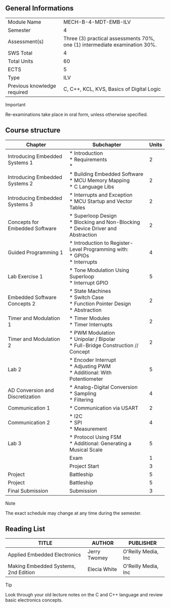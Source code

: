 
## General Informations
|                             |                                                                            |
|-----------------------------|----------------------------------------------------------------------------|
| Module Name                 | MECH-B-4-MDT-EMB-ILV                                                       |
| Semester                    | 4                                                                          |
| Assessment(s)               | Three (3) practical assessments 70%, one (1) intermediate examination 30%. |
| SWS Total                   | 4                                                                          |
| Total Units                 | 60                                                                         |
| ECTS                        | 5                                                                          |
| Type                        | ILV                                                                        |
| Previous knowledge required | C, C++, KCL, KVS, Basics of Digital Logic                                  |

> [!IMPORTANT]
> Re-examinations take place in oral form, unless otherwise specified.


## Course structure
| Chapter                          | Subchapter                                                                           | Units |
|----------------------------------|--------------------------------------------------------------------------------------|-------|
| Introducing Embedded Systems 1   | * Introduction <br>* Requirements <br>*                                              | 2     |
| Introducing Embedded Systems 2   | * Building Embedded Software<br>* MCU Memory Mapping <br>* C Language Libs           | 2     |
| Introducing Embedded Systems 3   | * Interrupts and Exception <br>* MCU Startup and Vector Tables                       | 2     |
| Concepts for Embedded Software   | * Superloop Design<br>* Blocking and Non-Blocking<br>* Device Driver and Abstraction | 2     |
| Guided Programming 1             | * Introduction to Register-Level Programming with:<br>* GPIOs<br>* Interrupts        | 4     |
| Lab Exercise 1                   | * Tone Modulation Using Superloop<br>* Interrupt GPIO                                | 5     |
| Embedded Software Concepts 2     | * State Machines<br>* Switch Case<br>* Function Pointer Design<br>* Abstraction      | 2     |
| Timer and Modulation 1           | * Timer Modules<br>* Timer Interrupts                                                | 2     |
| Timer and Modulation 2           | * PWM Modulation<br>* Unipolar / Bipolar<br>* Full-Bridge Construction // Concept    | 2     |
| Lab 2                            | * Encoder Interrupt<br>* Adjusting PWM<br>* Additional: With Potentiometer           | 5     |
| AD Conversion and Discretization | * Analog-Digital Conversion<br>* Sampling<br>* Filtering                             | 4     |
| Communication 1                  | * Communication via USART                                                            | 2     |
| Communication 2                  | * I2C<br>* SPI<br>* Measurement                                                      | 4     |
| Lab 3                            | * Protocol Using FSM<br>* Additional: Generating a Musical Scale                     | 5     |
|                                  | Exam                                                                                 | 1     |
|                                  | Project Start                                                                        | 3     |
| Project                          | Battleship                                                                           | 5     |
| Project                          | Battleship                                                                           | 5     |
| Final Submission                 | Submission                                                                           | 3     |

> [!NOTE]
> The exact schedule may change at any time during the semester.

## Reading List
| TITLE                                | AUTHOR       | PUBLISHER           |
|--------------------------------------|--------------|---------------------|
| Applied Embedded Electronics         | Jerry Twomey | O'Reilly Media, Inc |
| Making Embedded Systems, 2nd Edition | Elecia White | O'Reilly Media, Inc |


> [!TIP]
> Look through your old lecture notes on the C and C++ language and review basic electronics concepts.
